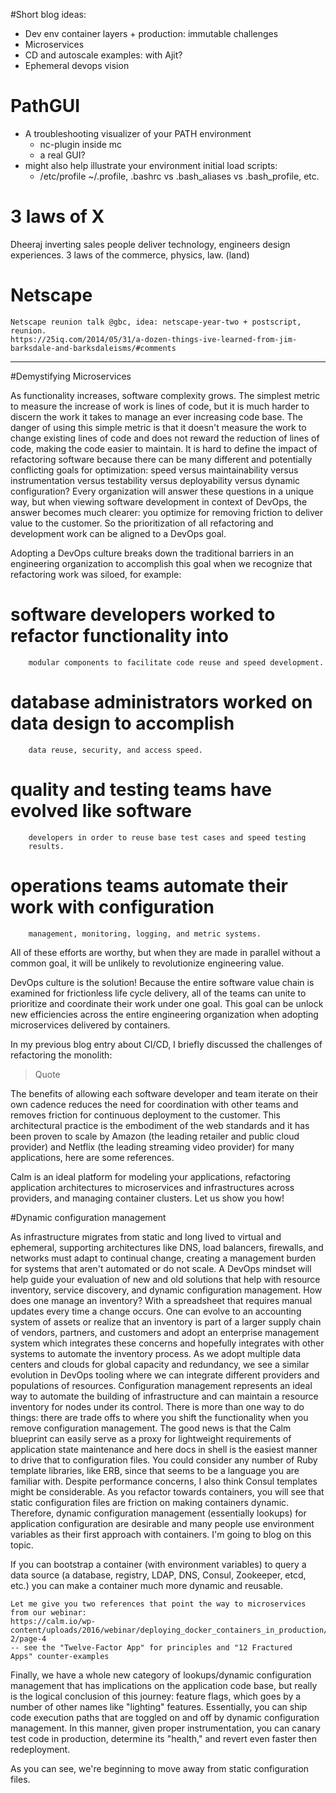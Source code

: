 #Short blog ideas:
- Dev env container layers + production: immutable challenges
- Microservices
- CD and autoscale examples: with Ajit?
- Ephemeral devops vision


# PathGUI
- A troubleshooting visualizer of your PATH environment
  - nc-plugin inside mc
  - a real GUI?
- might also help illustrate your environment initial load scripts:
  - /etc/profile ~/.profile, .bashrc vs .bash_aliases vs .bash_profile, etc.

# 3 laws of X
Dheeraj inverting sales people deliver technology, engineers design experiences.
    3 laws of the commerce, physics, law. (land)

# Netscape
    Netscape reunion talk @gbc, idea: netscape-year-two + postscript, reunion.
    https://25iq.com/2014/05/31/a-dozen-things-ive-learned-from-jim-barksdale-and-barksdaleisms/#comments

---

#Demystifying Microservices

As functionality increases, software complexity grows. The
      simplest metric to measure the increase of work is lines of code,
      but it is much harder to discern the work it takes to manage an
      ever increasing code base. The danger of using this simple metric
      is that it doesn't measure the work to change existing lines of
      code and does not reward the reduction of lines of code, making
      the code easier to maintain. It is hard to define the impact of
      refactoring software because there can be many different and
      potentially conflicting goals for optimization: speed versus
      maintainability versus instrumentation versus testability versus
      deployability versus dynamic configuration? Every organization
      will answer these questions in a unique way, but when viewing
      software development in context of DevOps, the answer becomes much
      clearer: you optimize for removing friction to deliver value to
      the customer. So the prioritization of all refactoring and
      development work can be aligned to a DevOps goal.<br>

Adopting a DevOps culture breaks down the traditional barriers in
      an engineering organization to accomplish this goal when we
      recognize that refactoring work was siloed, for example:

# software developers worked to refactor functionality into
        modular components to facilitate code reuse and speed development.
# database administrators worked on data design to accomplish
        data reuse, security, and access speed.
# quality and testing teams have evolved like software
        developers in order to reuse base test cases and speed testing
        results.
# operations teams automate their work with configuration
        management, monitoring, logging, and metric systems.

All of these efforts are worthy, but when they are made in
      parallel without a common goal, it will be unlikely to revolutionize engineering value.<br>

DevOps culture is the solution! Because the entire software value
      chain is examined for frictionless life cycle delivery, all of the
      teams can unite to prioritize and coordinate their work under one
      goal. This goal can be unlock new efficiencies across the entire
      engineering organization when adopting microservices delivered by
      containers.

In my previous blog entry about CI/CD, I briefly discussed the challenges of refactoring the monolith:</p>

>Quote

The benefits of allowing each software developer and team iterate
      on their own cadence reduces the need for coordination with other
      teams and removes friction for continuous deployment to the
      customer. This architectural practice is the embodiment of the web
      standards and it has been proven to scale by Amazon (the leading
      retailer and public cloud provider) and Netflix (the leading
      streaming video provider) for many applications, here are some
      references.

Calm is an ideal platform for modeling your applications,
      refactoring application architectures to microservices and
      infrastructures across providers, and managing container clusters.
      Let us show you how!

#Dynamic configuration management

As infrastructure migrates from static and long lived to virtual and
    ephemeral, supporting architectures like DNS, load balancers,
    firewalls, and networks must adapt to continual change, creating a
    management burden for systems that aren't automated or do not scale.
    A DevOps mindset will help guide your evaluation of new and old
    solutions that help with resource inventory, service discovery, and
    dynamic configuration management.
How does one manage an inventory? With a spreadsheet that requires
    manual updates every time a change occurs. One can evolve to an
    accounting system of assets or realize that an inventory is part of
    a larger supply chain of vendors, partners, and customers and adopt
    an enterprise management system which integrates these concerns and
    hopefully integrates with other systems to automate the inventory
    process. As we adopt multiple data centers and clouds for global
    capacity and redundancy, we see a similar evolution in DevOps
    tooling where we can integrate different providers and populations
    of resources.
Configuration management represents an ideal way to automate the
    building of infrastructure and can maintain a resource inventory for
    nodes under its control.
There is more than one way to do things: there are trade offs to
    where you shift the functionality when you remove configuration
    management. The good news is that the Calm blueprint can easily
    serve as a proxy for lightweight requirements of application state
    maintenance and here docs in shell is the easiest manner to drive
    that to configuration files.
You could consider any number of Ruby template libraries, like ERB,
    since that seems to be a language you are familiar with. Despite
    performance concerns, I also think Consul templates might be
    considerable.
As you refactor towards containers, you will see that static
    configuration files are friction on making containers dynamic.
    Therefore, dynamic configuration management (essentially lookups)
    for application configuration are desirable and many people use
    environment variables as their first approach with containers. I'm
    going to blog on this topic.

If you can bootstrap a container (with environment variables) to
    query a data source (a database, registry, LDAP, DNS, Consul,
    Zookeeper, etcd, etc.) you can make a container much more dynamic
    and reusable.

    Let me give you two references that point the way to microservices from our webinar:
    https://calm.io/wp-content/uploads/2016/webinar/deploying_docker_containers_in_production/#/section-2/page-4
    -- see the "Twelve-Factor App" for principles and "12 Fractured
    Apps" counter-examples

Finally, we have a whole new category of lookups/dynamic
    configuration management that has implications on the application
    code base, but really is the logical conclusion of this journey:
    feature flags, which goes by a number of other names like "lighting"
    features. Essentially, you can ship code execution paths that are
    toggled on and off by dynamic configuration management. In this
    manner, given proper instrumentation, you can canary test code in
    production, determine its "health," and revert even faster then
    redeployment.

As you can see, we're beginning to move away from static configuration files.
